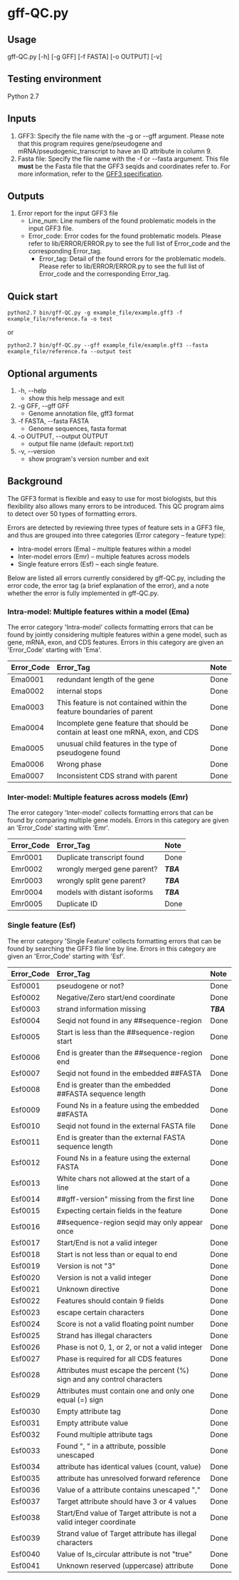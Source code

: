 # gff-QC.py

## Usage 

gff-QC.py [-h] [-g GFF] [-f FASTA] [-o OUTPUT] [-v]

## Testing environment

Python 2.7

## Inputs
1. GFF3: Specify the file name with the -g or --gff argument. Please note that this program requires gene/pseudogene and mRNA/pseudogenic_transcript to have an ID attribute in column 9.
2. Fasta file: Specify the file name with the -f or --fasta argument. This file **must** be the Fasta file that the GFF3 seqids and coordinates refer to. For more information, refer to the [GFF3 specification](https://github.com/The-Sequence-Ontology/Specifications/blob/master/gff3.md).

## Outputs
1. Error report for the input GFF3 file
    * Line_num: Line numbers of the found problematic models in the input GFF3 file.
    * Error_code: Error codes for the found problematic models. Please refer to lib/ERROR/ERROR.py to see the full list of Error_code and the corresponding Error_tag.
        * Error_tag: Detail of the found errors for the problematic models. Please refer to lib/ERROR/ERROR.py to see the full list of Error_code and the corresponding Error_tag.

## Quick start
`python2.7 bin/gff-QC.py -g example_file/example.gff3 -f example_file/reference.fa -o test`

or

`python2.7 bin/gff-QC.py --gff example_file/example.gff3 --fasta example_file/reference.fa --output test`

## Optional arguments

1.  -h, --help            
    - show this help message and exit
2.  -g GFF, --gff GFF     
    - Genome annotation file, gff3 format
3.  -f FASTA, --fasta FASTA
    - Genome sequences, fasta format
4.  -o OUTPUT, --output OUTPUT
    - output file name (default: report.txt)
5.  -v, --version         
    - show program's version number and exit

## Background

The GFF3 format is flexible and easy to use for most biologists, but this flexibility also allows many errors to be introduced. This QC program aims to detect over 50 types of formatting errors.

Errors are detected by reviewing three types of feature sets in a GFF3 file, and thus are grouped into three categories (Error category – feature type): 
* Intra-model errors (Ema) – multiple features within a model
* Inter-model errors (Emr) – multiple features across models
* Single feature errors (Esf) – each single feature.

Below are listed all errors currently considered by gff-QC.py, including the error code, the error tag (a brief explanation of the error), and a note whether the error is fully implemented in gff-QC.py.

### Intra-model: Multiple features within a model (Ema)
The error category 'Intra-model' collects formatting errors that can be found by jointly considering multiple features within a gene model, such as gene, mRNA, exon, and CDS features. Errors in this category are given an 'Error_Code' starting with 'Ema'. 

|Error_Code|Error_Tag|Note|
|:------|:------|:-----|
|Ema0001|redundant length of the gene|Done|
|Ema0002|internal stops|Done|
|Ema0003|This feature is not contained within the feature boundaries of parent|Done|
|Ema0004|Incomplete gene feature that should be contain at least one mRNA, exon, and CDS|Done|
|Ema0005|unusual child features in the type of pseudogene found|Done|
|Ema0006|Wrong phase|Done|
|Ema0007|Inconsistent CDS strand with parent|Done|

### Inter-model: Multiple features across models (Emr)
The error category 'Inter-model' collects formatting errors that can be found by comparing multiple gene models. Errors in this category are given an 'Error_Code' starting with 'Emr'. 

|Error_Code|Error_Tag|Note|
|:------|:------|:-----|
|Emr0001|Duplicate transcript found|Done|
|Emr0002|wrongly merged gene parent?|**_TBA_**|
|Emr0003|wrongly split gene parent?|**_TBA_**|
|Emr0004|models with distant isoforms|**_TBA_**|
|Emr0005|Duplicate ID|Done|

### Single feature (Esf)
The error category 'Single Feature' collects formatting errors that can be found by searching the GFF3 file line by line. Errors in this category are given an 'Error_Code' starting with 'Esf'. 

|Error_Code|Error_Tag|Note|
|:------|:------|:-----|
|Esf0001|pseudogene or not?|Done|
|Esf0002|Negative/Zero start/end coordinate|Done|
|Esf0003|strand information missing|**_TBA_**|
|Esf0004|Seqid not found in any ##sequence-region|Done|
|Esf0005|Start is less than the ##sequence-region start|Done|
|Esf0006|End is greater than the ##sequence-region end|Done|
|Esf0007|Seqid not found in the embedded ##FASTA|Done|
|Esf0008|End is greater than the embedded ##FASTA sequence length|Done|
|Esf0009|Found Ns in a feature using the embedded ##FASTA|Done|
|Esf0010|Seqid not found in the external FASTA file|Done|
|Esf0011|End is greater than the external FASTA sequence length|Done|
|Esf0012|Found Ns in a feature using the external FASTA|Done|
|Esf0013|White chars not allowed at the start of a line|Done|
|Esf0014|##gff-version" missing from the first line|Done|
|Esf0015|Expecting certain fields in the feature|Done|
|Esf0016|##sequence-region seqid may only appear once|Done|
|Esf0017|Start/End is not a valid integer|Done|
|Esf0018|Start is not less than or equal to end|Done|
|Esf0019|Version is not "3"|Done|
|Esf0020|Version is not a valid integer|Done|
|Esf0021|Unknown directive|Done|
|Esf0022|Features should contain 9 fields|Done|
|Esf0023|escape certain characters|Done|
|Esf0024|Score is not a valid floating point number|Done|
|Esf0025|Strand has illegal characters|Done|
|Esf0026|Phase is not 0, 1, or 2, or not a valid integer|Done|
|Esf0027|Phase is required for all CDS features|Done|
|Esf0028|Attributes must escape the percent (%) sign and any control characters|Done|
|Esf0029|Attributes must contain one and only one equal (=) sign|Done|
|Esf0030|Empty attribute tag|Done|
|Esf0031|Empty attribute value|Done|
|Esf0032|Found multiple attribute tags|Done|
|Esf0033|Found ", " in a attribute, possible unescaped|Done|
|Esf0034|attribute has identical values (count, value)|Done|
|Esf0035|attribute has unresolved forward reference|Done|
|Esf0036|Value of a attribute contains unescaped ","|Done|
|Esf0037|Target attribute should have 3 or 4 values|Done|
|Esf0038|Start/End value of Target attribute is not a valid integer coordinate|Done|
|Esf0039|Strand value of Target attribute has illegal characters|Done|
|Esf0040|Value of Is_circular attribute is not "true"|Done|
|Esf0041|Unknown reserved (uppercase) attribute|Done|
